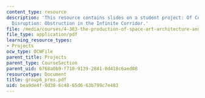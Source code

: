 ```yaml
---
content_type: resource
description: 'This resource contains slides on a student project: Of Cognizance and
  Disruption: Obstruction in the Infinite Corridor.'
file: /media/courses/4-303-the-production-of-space-art-architecture-and-urbanism-in-dialogue-fall-2006/bea9de4f9d386c4865d663b799c7e483_group6_pres.pdf
file_type: application/pdf
learning_resource_types:
- Projects
ocw_type: OCWFile
parent_title: Projects
parent_type: CourseSection
parent_uid: 6768a0b9-f710-9139-2841-0d418c6aed08
resourcetype: Document
title: group6_pres.pdf
uid: bea9de4f-9d38-6c48-65d6-63b799c7e483
---
```

